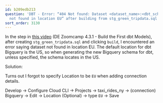 ```yaml
---
id: b209edb213
question: 'DBT - Error: “404 Not found: Dataset <dataset_name>:<dbt_schema_name> was
  not found in location EU” after building from stg_green_tripdata.sql'
sort_order: 3130
---
```


In the step in [this video](https://www.youtube.com/watch?v=ueVy2N54lyc&list=PL3MmuxUbc_hJed7dXYoJw8DoCuVHhGEQb&index=44) (DE Zoomcamp 4.3.1 - Build the First dbt Models), after creating `stg_green_tripdata.sql` and clicking `build`, I encountered an error saying dataset not found in location EU. The default location for dbt Bigquery is the US, so when generating the new Bigquery schema for dbt, unless specified, the schema locates in the US.

Solution:

Turns out I forgot to specify Location to be `EU` when adding connection details.

Develop -> Configure Cloud CLI -> Projects -> taxi_rides_ny -> (connection) Bigquery -> Edit -> Location (Optional) -> type `EU` -> Save

